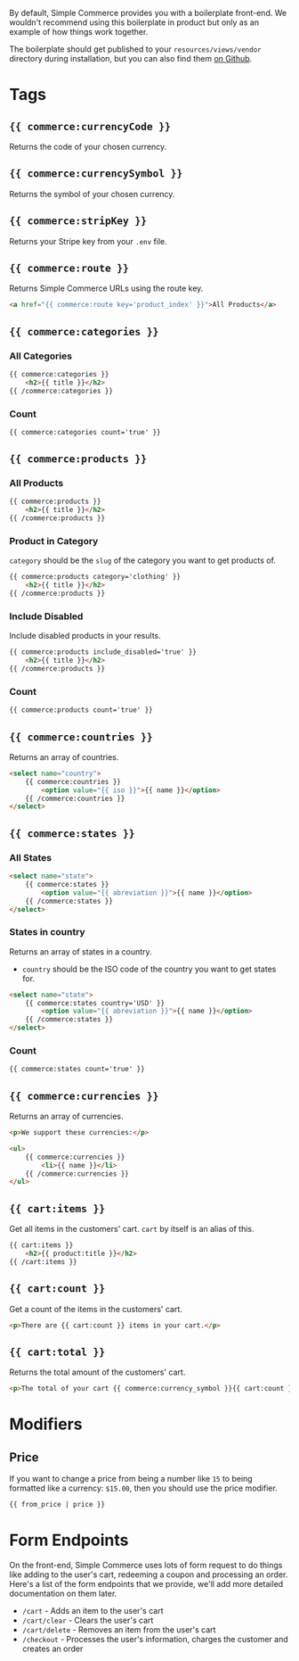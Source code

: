 By default, Simple Commerce provides you with a boilerplate front-end. We wouldn't recommend using this boilerplate in product but only as an example of how things work together.

The boilerplate should get published to your `resources/views/vendor` directory during installation, but you can also find them [on Github](../resources/views/web).

# Tags

## `{{ commerce:currencyCode }}`

Returns the code of your chosen currency.

## `{{ commerce:currencySymbol }}`

Returns the symbol of your chosen currency.

## `{{ commerce:stripKey }}`

Returns your Stripe key from your `.env` file.

## `{{ commerce:route }}`

Returns Simple Commerce URLs using the route key.

```html
<a href="{{ commerce:route key='product_index' }}">All Products</a> 
```

## `{{ commerce:categories }}`

### All Categories

```html
{{ commerce:categories }}
    <h2>{{ title }}</h2>
{{ /commerce:categories }}
```

### Count

```html
{{ commerce:categories count='true' }}
```

## `{{ commerce:products }}`

### All Products

```html
{{ commerce:products }}
    <h2>{{ title }}</h2>
{{ /commerce:products }}
```

### Product in Category

`category` should be the `slug` of the category you want to get products of.

```html
{{ commerce:products category='clothing' }}
    <h2>{{ title }}</h2>
{{ /commerce:products }}
```

### Include Disabled

Include disabled products in your results.

```html
{{ commerce:products include_disabled='true' }}
    <h2>{{ title }}</h2>
{{ /commerce:products }}
```

### Count

```html
{{ commerce:products count='true' }}
```

## `{{ commerce:countries }}`

Returns an array of countries.

```html
<select name="country">
    {{ commerce:countries }}
        <option value="{{ iso }}">{{ name }}</option>
    {{ /commerce:countries }}
</select>
```

## `{{ commerce:states }}`

### All States

```html
<select name="state">
    {{ commerce:states }}
        <option value="{{ abreviation }}">{{ name }}</option>
    {{ /commerce:states }}
</select>
```

### States in country

Returns an array of states in a country.

* `country` should be the ISO code of the country you want to get states for.

```html
<select name="state">
    {{ commerce:states country='USD' }}
        <option value="{{ abreviation }}">{{ name }}</option>
    {{ /commerce:states }}
</select>
```

### Count

```html
{{ commerce:states count='true' }}
```

## `{{ commerce:currencies }}`

Returns an array of currencies.

```html
<p>We support these currencies:</p>

<ul>
    {{ commerce:currencies }}
        <li>{{ name }}</li>
    {{ /commerce:currencies }}
</ul>
```

## `{{ cart:items }}`

Get all items in the customers' cart. `cart` by itself is an alias of this.

```html
{{ cart:items }}
    <h2>{{ product:title }}</h2>
{{ /cart:items }}
```

## `{{ cart:count }}`

Get a count of the items in the customers' cart.

```html
<p>There are {{ cart:count }} items in your cart.</p>
```

## `{{ cart:total }}`

Returns the total amount of the customers' cart.

```html
<p>The total of your cart {{ commerce:currency_symbol }}{{ cart:count }}.</p>
```

# Modifiers

## Price

If you want to change a price from being a number like `15` to being formatted like a currency: `$15.00`, then you should use the price modifier.

```html
{{ from_price | price }}
```

# Form Endpoints

On the front-end, Simple Commerce uses lots of form request to do things like adding to the user's cart, redeeming a coupon and processing an order. Here's a list of the form endpoints that we provide, we'll add more detailed documentation on them later.

* `/cart` - Adds an item to the user's cart
* `/cart/clear` - Clears the user's cart
* `/cart/delete` - Removes an item from the user's cart
* `/checkout` - Processes the user's information, charges the customer and creates an order
